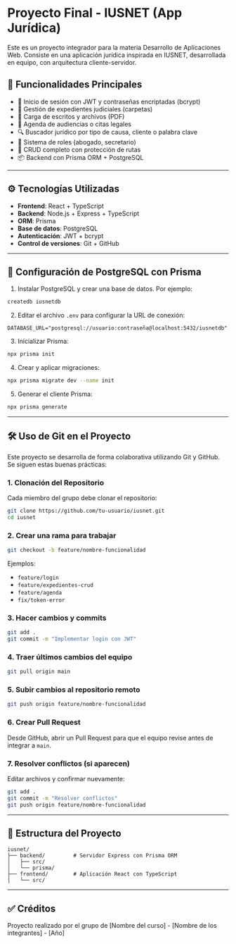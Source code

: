
# Proyecto Final - IUSNET (App Jurídica)

Este es un proyecto integrador para la materia Desarrollo de Aplicaciones Web. Consiste en una aplicación jurídica inspirada en IUSNET, desarrollada en equipo, con arquitectura cliente-servidor.

## 🧩 Funcionalidades Principales

- 🔐 Inicio de sesión con JWT y contraseñas encriptadas (bcrypt)
- 📁 Gestión de expedientes judiciales (carpetas)
- 📄 Carga de escritos y archivos (PDF)
- 📅 Agenda de audiencias o citas legales
- 🔍 Buscador jurídico por tipo de causa, cliente o palabra clave
- 👥 Sistema de roles (abogado, secretario)
- 🔄 CRUD completo con protección de rutas
- 📦 Backend con Prisma ORM + PostgreSQL

---

## ⚙️ Tecnologías Utilizadas

- **Frontend**: React + TypeScript
- **Backend**: Node.js + Express + TypeScript
- **ORM**: Prisma
- **Base de datos**: PostgreSQL
- **Autenticación**: JWT + bcrypt
- **Control de versiones**: Git + GitHub

---

## 🐘 Configuración de PostgreSQL con Prisma

1. Instalar PostgreSQL y crear una base de datos. Por ejemplo:

```bash
createdb iusnetdb
```

2. Editar el archivo `.env` para configurar la URL de conexión:

```
DATABASE_URL="postgresql://usuario:contraseña@localhost:5432/iusnetdb"
```

3. Inicializar Prisma:

```bash
npx prisma init
```

4. Crear y aplicar migraciones:

```bash
npx prisma migrate dev --name init
```

5. Generar el cliente Prisma:

```bash
npx prisma generate
```

---

## 🛠️ Uso de Git en el Proyecto

Este proyecto se desarrolla de forma colaborativa utilizando Git y GitHub. Se siguen estas buenas prácticas:

### 1. Clonación del Repositorio

Cada miembro del grupo debe clonar el repositorio:

```bash
git clone https://github.com/tu-usuario/iusnet.git
cd iusnet
```

### 2. Crear una rama para trabajar

```bash
git checkout -b feature/nombre-funcionalidad
```

Ejemplos:
- `feature/login`
- `feature/expedientes-crud`
- `feature/agenda`
- `fix/token-error`

### 3. Hacer cambios y commits

```bash
git add .
git commit -m "Implementar login con JWT"
```

### 4. Traer últimos cambios del equipo

```bash
git pull origin main
```

### 5. Subir cambios al repositorio remoto

```bash
git push origin feature/nombre-funcionalidad
```

### 6. Crear Pull Request

Desde GitHub, abrir un Pull Request para que el equipo revise antes de integrar a `main`.

### 7. Resolver conflictos (si aparecen)

Editar archivos y confirmar nuevamente:

```bash
git add .
git commit -m "Resolver conflictos"
git push origin feature/nombre-funcionalidad
```

---

## 📁 Estructura del Proyecto

```
iusnet/
├── backend/         # Servidor Express con Prisma ORM
│   ├── src/
│   └── prisma/
├── frontend/        # Aplicación React con TypeScript
│   └── src/
```

---

## ✅ Créditos

Proyecto realizado por el grupo de [Nombre del curso] - [Nombre de los integrantes] - [Año]
